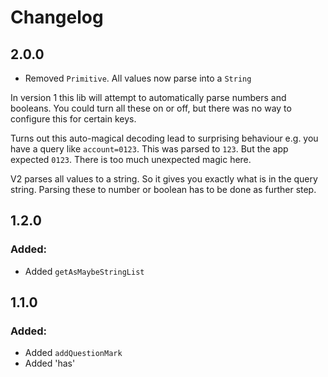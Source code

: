 # Changelog

## 2.0.0

- Removed `Primitive`. All values now parse into a `String`

In version 1 this lib will attempt to automatically parse numbers and booleans. You could turn all these on or off, but there was no way to configure this for certain keys.

Turns out this auto-magical decoding lead to surprising behaviour e.g. you have a query like
`account=0123`. This was parsed to `123`. But the app expected `0123`. There is too much unexpected magic here.

V2 parses all values to a string. So it gives you exactly what is in the query string. Parsing these to number or boolean has to be done as further step.

## 1.2.0

### Added:

- Added `getAsMaybeStringList`

## 1.1.0

### Added:

- Added `addQuestionMark`
- Added 'has'